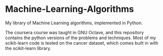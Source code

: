 # Machine-Learning-Algorithms
My library of Machine Learning algorithms, implemented in Python.

The coursera course was taught in GNU Octave, and this repository contains the python versions of the problems and techniques. Most of my scikit-learn code is tested on the cancer dataset, which comes built in with the scikit-learn library.
